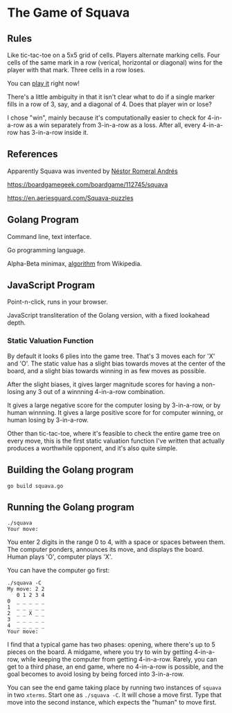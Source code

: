 # The Game of Squava

## Rules

Like tic-tac-toe on a 5x5 grid of cells. Players alternate marking cells.
Four cells of the same mark in a row (verical, horizontal or diagonal) wins
for the player with that mark. Three cells in a row loses.

You can [play it](https://rawgit.com/bediger4000/squava/master/squava.html) right now!

There's a little ambiguity in that it isn't clear what to do if a single marker
fills in a row of 3, say, and a diagonal of 4. Does that player win or lose?

I chose "win", mainly because it's computationally easier to check for 4-in-a-row
as a win separately from 3-in-a-row as a loss. After all, every 4-in-a-row has
3-in-a-row inside it.

## References

Apparently Squava was invented by
[Néstor Romeral Andrés](https://bitcoinmagazine.com/articles/rise-of-the-machines-1383576469)

https://boardgamegeek.com/boardgame/112745/squava

https://en.aeriesguard.com/Squava-puzzles

## Golang Program

Command line, text interface.

Go programming language.

Alpha-Beta minimax, [algorithm](https://en.wikipedia.org/wiki/Alpha%E2%80%93beta_pruning)
from Wikipedia.

## JavaScript Program

Point-n-click, runs in your browser.

JavaScript transliteration of the Golang version, with a fixed lookahead depth.

### Static Valuation Function

By default it looks 6 plies into the game tree. That's 3 moves each for 'X' and
'O'. The static value has a slight bias towards moves at the center of the
board, and a slight bias towards winning in as few moves as possible.

After the slight biases, it gives larger magnitude scores for having
a non-losing any 3 out of a winnning 4-in-a-row combination.

It gives a large negative score for the computer losing by 3-in-a-row, or by
human winnning.  It gives a large positive score for for computer winning, or
human losing by 3-in-a-row.

Other than tic-tac-toe, where it's feasible to check the entire game tree
on every move, this is the first static valuation function I've written
that actually produces a worthwhile opponent, and it's also quite simple.

## Building the Golang program

    go build squava.go

## Running the Golang program

    ./squava
    Your move:

You enter 2 digits in the range 0 to 4, with a space or spaces between them.
The computer ponders, announces its move, and displays the board. Human plays
'O', computer plays 'X'.

You can have the computer go first:

    ./squava -C
	My move: 2 2
       0 1 2 3 4
    0  _ _ _ _ _
    1  _ _ _ _ _
    2  _ _ X _ _
    3  _ _ _ _ _
    4  _ _ _ _ _
    Your move:

I find that a typical game has two phases: opening, where there's up to 5
pieces on the board.  A midgame, where you try to win by getting 4-in-a-row,
while keeping the computer from getting 4-in-a-row. Rarely, you can get to a
third phase, an end game, where no 4-in-a-row is possible, and the goal becomes
to avoid losing by being forced into 3-in-a-row.

You can see the end game taking place by running two instances of `squava` in
two `xterms`. Start one as `./squava -C`. It will chose a move first. Type
that move into the second instance, which expects the "human" to move first.
